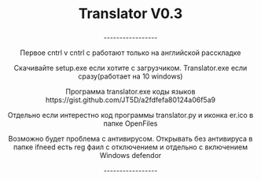 <h1 align="center">Translator V0.3</a> 

<h3></h3>
<p align ="center">-----------------</p>
<p align ="center">Первое cntrl v cntrl c работают только на английской расскладке</p>
<p align ="center">Скачивайте setup.exe если хотите с загрузчиком. Translator.exe если сразу(работает на 10 windows)</p>
<p align ="center">Программа translator.exe коды языков https://gist.github.com/JT5D/a2fdfefa80124a06f5a9</p>
<p align ="center">Отдельно если интерестно код программы translator.py  и иконка er.ico в папке OpenFiles</p>
<p align ="center">Возможно будет проблема с антивирусом. Открывать без антивируса в папке ifneed есть reg фаил с отключением и отдельно с включением Windows defendor</p>
<p align ="center">-----------------</p>
